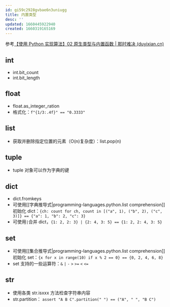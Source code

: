 ```yaml
---
id: gi59c2928gvbae6n3uniugg
title: 内置类型
desc: ''
updated: 1660445922940
created: 1660319165169
---
```


参考[【使用 Python 实现算法】02 原生类型与内置函数 | 那时难决 (duyixian.cn)](https://www.duyixian.cn/2022/06/27/2022-06-27%20algorithms%20in%20python%2002/#int)

## int

- int.bit_count
- int.bit_length

## float

- float.as_integer_ration
- 格式化：`f"{1/3:.4f}" == "0.3333" `

## list

- 获取并删除指定位置的元素（O(n)复杂度）：list.pop(n)

## tuple

- tuple 对象可以作为字典的键

## dict

- dict.fromkeys
- 可使用[[字典推导式|programming-languages.python.list comprehension]]初始化 dict：`{ch: count for ch, count in [("a", 1), ("b", 2), ("c", 3)]} == {"a": 1, "b": 2, "c": 3}`
- 可使用`|`合并 dict，`{1: 2, 2: 3} | {2: 4, 3: 5} == {1: 2, 2: 4, 3: 5}`

## set

- 可使用[[集合推导式|programming-languages.python.list comprehension]]初始化 set：`{x for x in range(10) if x % 2 == 0} == {0, 2, 4, 6, 8}`
- set 支持的一些运算符：`&` `|` `-` `>` `>=` `<` `<=`

## str

- 使用各类 str.isxxx 方法检查字符串内容
- str.partition： `assert "A B C".partition(" ") == ("A", " ", "B C") `
